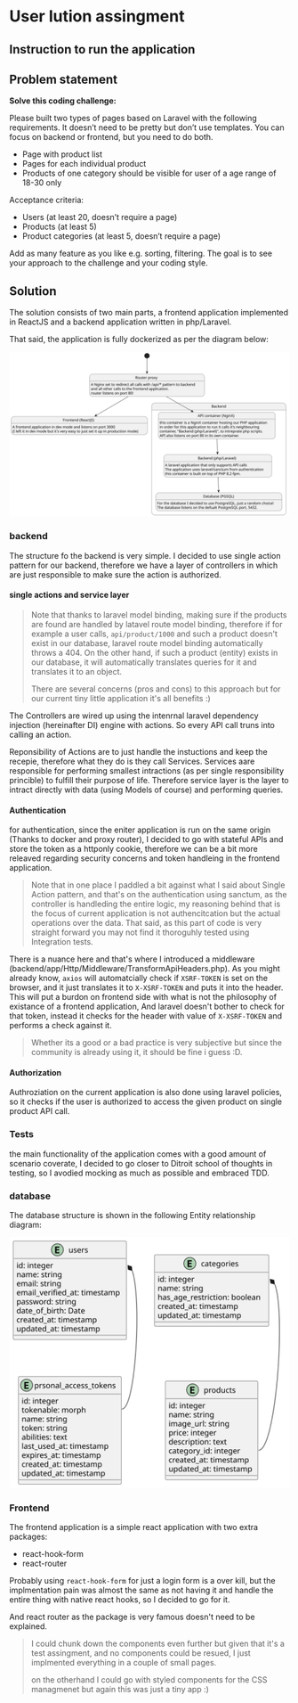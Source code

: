 # User lution assingment

## Instruction to run the application



## Problem statement

**Solve this coding challenge:**

Please built two types of pages based on Laravel with the following requirements. It doesn’t need to be pretty but don’t use templates. 
You can focus on backend or frontend, but you need to do both.

* Page with product list
* Pages for each individual product
* Products of one category should be visible for user of a age range of 18-30 only

Acceptance criteria:

* Users (at least 20, doesn’t require a page)
* Products (at least 5)
* Product categories (at least 5, doesn’t require a page)

Add as many feature as you like e.g. sorting, filtering. The goal is to see your approach to the
challenge and your coding style.

## Solution

The solution consists of two main parts, a frontend application implemented in ReactJS and a backend application written in php/Laravel.

That said, the application is fully dockerized as per the diagram below:

![Architecture diagram](docs/architecture.svg)

### backend

The structure fo the backend is very simple. I decided to use single action pattern for our backend, therefore we have a layer of controllers in which are just responsible to make sure the action is authorized.

#### single actions and service layer

> Note that thanks to laravel model binding, making sure if the products are found are handled by latavel route model binding, therefore if for example a user calls, `api/product/1000` and such a product doesn't exist in our database, laravel route model binding automatically throws a 404. On the other hand, if such a product (entity) exists in our database, it will automatically translates queries for it and translates it to an object.
>
> There are several concerns (pros and cons) to this approach but for our current tiny little application it's all benefits :)

The Controllers are wired up using the intenrnal laravel dependency injection (hereinafter DI) engine with actions. So every API call truns into calling an action.

Reponsibility of Actions are to just handle the instuctions and keep the recepie, therefore what they do is they call Services. Services aare responsible for performing smallest intractions (as per single responsibility princible) to fulfill their purpose of life. Therefore service layer is the layer to intract directly with data (using Models of course) and performing queries.

#### Authentication

for authentication, since the eniter application is run on the same origin (Thanks to docker and proxy router), I decided to go with stateful APIs and store the token as a httponly cookie, therefore we can be a bit more releaved regarding security concerns and token handleing in the frontend application.

> Note that in one place I paddled a bit against what I said about Single Action pattern, and that's on the authentication using sanctum, as the controller is handleding the entire logic, my reasoning behind that is the focus of current application is not authencitcation but the actual operations over the data. That said, as this part of code is very straight forward you may not find it thoroguhly tested using Integration tests.

There is a nuance here and that's where I introduced a middleware (backend/app/Http/Middleware/TransformApiHeaders.php). As you might already know, `axios` will automatcially check if `XSRF-TOKEN` is set on the browser, and it just translates it to `X-XSRF-TOKEN` and puts it into the header. This will put a burdon on frontend side with what is not the philosophy of existance of a frontend application, And laravel doesn't bother to check for that token, instead it checks for the header with value of `X-XSRF-TOKEN` and performs a check against it.

> Whether its a good or a bad practice is very subjective but since the community is already using it, it should be fine i guess :D.

#### Authorization

Authroziation on the current application is also done using laravel policies, so it checks if the user is authorized to access the given product on single product API call.

### Tests

the main functionality of the application comes with a good amount of scenario coverate, I decided to go closer to Ditroit school of thoughts in testing, so I avodied mocking as much as possible and embraced TDD.

### database

The database structure is shown in the following Entity relationship diagram:

![Entitiry relationship diagram](docs/erd.svg)

### Frontend

The frontend application is a simple react application with two extra packages:

* react-hook-form
* react-router

Probably using `react-hook-form` for just a login form is a over kill, but the implmentation pain was almost the same as not having it and handle the entire thing with native react hooks, so I decided to go for it.

And react router as the package is very famous doesn't need to be explained.

> I could chunk down the components even further but given that it's a test assingment, and no components could be resued, I just implmented everything in a couple of small pages.
>
> on the otherhand I could go with styled components for the CSS managmenet but again this was just a tiny app :)
